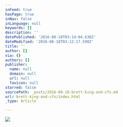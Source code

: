 ```yaml
---
inFeed: true
hasPage: true
inNav: false
inLanguage: null
keywords: []
description: ''
datePublished: '2016-08-18T03:14:04.630Z'
dateModified: '2016-08-18T03:12:17.590Z'
title: ''
author: []
via: {}
authors: []
publisher:
  name: null
  domain: null
  url: null
  favicon: null
starred: false
sourcePath: _posts/2016-08-18-brett-king-and-cfx.md
url: brett-king-and-cfx/index.html
_type: Article

---
```

![](https://the-grid-user-content.s3-us-west-2.amazonaws.com/7be6a198-2639-4ad3-92e9-b02b30b06b75.png)